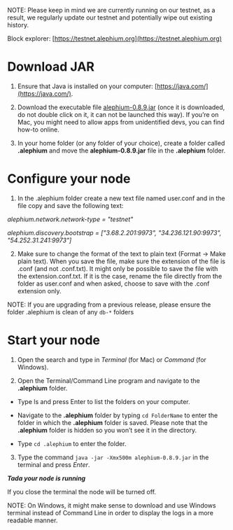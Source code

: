 NOTE: Please keep in mind we are currently running on our testnet, as a result, we regularly update our testnet and potentially wipe out existing history.

Block explorer: [https://testnet.alephium.org](https://testnet.alephium.org)

# Download JAR

1. Ensure that Java is installed on your computer: [https://java.com/](https://java.com/).

2. Download the executable file [alephium-0.8.9.jar](https://github.com/alephium/alephium/releases/download/v0.8.9/alephium-0.8.9.jar) (once it is downloaded, do not double click on it, it can not be launched this way).
If you’re on Mac, you might need to allow apps from unidentified devs, you can find how-to online.

3. In your home folder (or any folder of your choice), create a folder called **.alephium** and move the **alephium-0.8.9.jar** file in the **.alephium** folder.

# Configure your node

1. In the .alephium folder create a new text file named user.conf and in the file copy and save the following text: 

_alephium.network.network-type = "testnet"_

_alephium.discovery.bootstrap = ["3.68.2.201:9973", "34.236.121.90:9973", "54.252.31.241:9973"]_

2. Make sure to change the format of the text to plain text (Format -> Make plain text).
When you save the file, make sure the extension of the file is .conf (and not .conf.txt). 
It might only be possible to save the file with the extension.conf.txt. If it is the case, rename the file directly from the folder as user.conf and when asked, choose to save with the .conf extension only.

NOTE: If you are upgrading from a previous release, please ensure the folder .alephium is clean of any `db-*` folders

# Start your node

1. Open the search and type in _Terminal_ (for Mac) or _Command_ (for  Windows).

2. Open the Terminal/Command Line program and navigate to the **.alephium** folder. 

* Type ls and press Enter to list the folders on your computer. 

* Navigate to the **.alephium** folder by typing `cd FolderName` to enter the folder in which the **.alephium** folder is saved. Please note that the **.alephium** folder is hidden so you won’t see it in the directory.

* Type `cd .alephium` to enter the folder.

3. Type the command `java -jar -Xmx500m alephium-0.8.9.jar` in the terminal and press _Enter_. 

_**Tada your node is running**_

If you close the terminal the node will be turned off.

NOTE: On Windows, it might make sense to download and use Windows terminal instead of Command Line in order to display the logs in a more readable manner.
